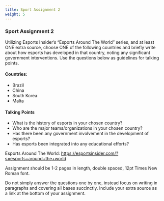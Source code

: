 ```yaml
---
title: Sport Assignment 2
weight: 5
---
```

<!--StartFragment-->

### Sport Assignment 2 

Utilizing Esports Insider’s “Esports Around The World” series, and at least ONE extra source, choose ONE of the following countries and briefly write about how esports has developed in that country, noting any significant government interventions. Use the questions below as guidelines for talking points.

#### Countries:

* B﻿razil
* C﻿hina
* S﻿outh Korea
* M﻿alta

#### Talking Points

* What is the history of esports in your chosen country?
* Who are the major teams/organizations in your chosen country?
* Has there been any government involvement in the development of esports?
* Has esports been integrated into any educational efforts?

Esports Around The World: <https://esportsinsider.com/?s=esports+around+the+world> 

Assignment should be 1-2 pages in length, double spaced, 12pt Times New Roman font. 

Do not simply answer the questions one by one, instead focus on writing in paragraphs and covering all bases succinctly. Include your extra source as a link at the bottom of your assignment. 

<!--EndFragment-->